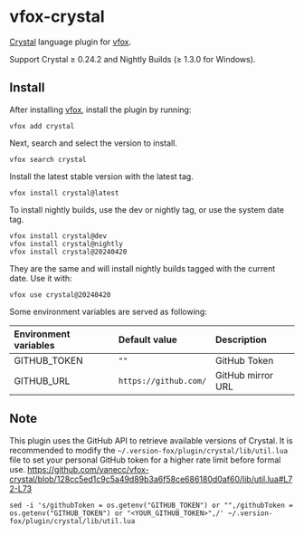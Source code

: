 # vfox-crystal

[Crystal](https://crystal-lang.org) language plugin for [vfox](https://vfox.lhan.me).

Support Crystal ≥ 0.24.2 and Nightly Builds (≥ 1.3.0 for Windows).

## Install

After installing [vfox](https://github.com/version-fox/vfox), install the plugin by running:

``` shell
vfox add crystal
```

Next, search and select the version to install.

``` shell
vfox search crystal
```

Install the latest stable version with the latest tag.

``` shell
vfox install crystal@latest
```

To install nightly builds, use the dev or nightly tag, or use the system date tag.

``` shell
vfox install crystal@dev
vfox install crystal@nightly
vfox install crystal@20240420
```

They are the same and will install nightly builds tagged with the current date. Use it with:

``` shell
vfox use crystal@20240420
```

Some environment variables are served as following:

| Environment variables | Default value         | Description       |
| :-------------------- | :-------------------- | :---------------- |
| GITHUB_TOKEN          | `""`                  | GitHub Token      |
| GITHUB_URL            | `https://github.com/` | GitHub mirror URL |

## Note

This plugin uses the GitHub API to retrieve available versions of Crystal. It is recommended to modify the `~/.version-fox/plugin/crystal/lib/util.lua` file to set your personal GitHub token for a higher rate limit before formal use.
https://github.com/yanecc/vfox-crystal/blob/128cc5ed1c9c5a49d89b3a6f58ce686180d0af60/lib/util.lua#L72-L73

```
sed -i 's/githubToken = os.getenv("GITHUB_TOKEN") or "",/githubToken = os.getenv("GITHUB_TOKEN") or "<YOUR_GITHUB_TOKEN>",/' ~/.version-fox/plugin/crystal/lib/util.lua
```